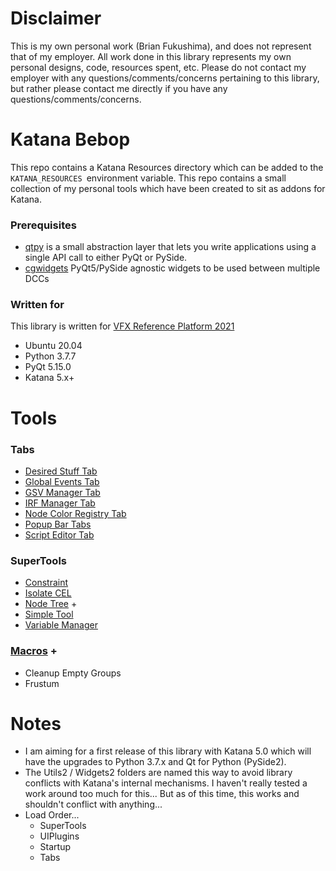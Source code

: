 # Disclaimer
This is my own personal work (Brian Fukushima), and does not represent that of my employer.  All
work done in this library represents my own personal designs, code, resources spent, etc.
Please do not contact my employer with any questions/comments/concerns pertaining to this
library, but rather please contact me directly if you have any questions/comments/concerns.

# Katana Bebop
This repo contains a Katana Resources directory which can be added to the `KATANA_RESOURCES `environment variable.
This repo contains a small collection of my personal tools which have been created to sit as addons for Katana.

### Prerequisites
  * [qtpy](https://pypi.org/project/QtPy/)
        is a small abstraction layer that lets you write applications using a single API call to either PyQt or PySide.
  * [cgwidgets](https://github.com/bmfukushima/cgwidgets)
        PyQt5/PySide agnostic widgets to be used between multiple DCCs


### Written for
This library is written for [VFX Reference Platform 2021](https://vfxplatform.com/)
  * Ubuntu 20.04
  * Python 3.7.7
  * PyQt 5.15.0
  * Katana 5.x+
  
# Tools
### Tabs
- [Desired Stuff Tab](Tabs/DesiredStuffTab/README.md)
- [Global Events Tab](MultiTools/GlobalEventsTab/README.md)
- [GSV Manager Tab](MultiTools/GSVManagerTab/README.md)
- [IRF Manager Tab](Tabs/IRFManagerTab/README.md)
- [Node Color Registry Tab](MultiTools/NodeColorRegistryTab/README.md)
- [Popup Bar Tabs](Tabs/PopupBar/README.md)
- [Script Editor Tab](MultiTools/ScriptEditorTab/README.md)

### SuperTools
- [Constraint](SuperTools/Constraint/README.md)
- [Isolate CEL](SuperTools/IsolateCEL/README.md)
- [Node Tree](SuperTools/NodeTree/README.md) +
- [Simple Tool](MultiTools/SimpleTool/README.md)
- [Variable Manager](MultiTools/VariableManager/README.md)

### [Macros](Macros/README.md) +
- Cleanup Empty Groups
- Frustum

# Notes
  * I am aiming for a first release of this library with Katana 5.0 which will have the upgrades to
      Python 3.7.x and Qt for Python (PySide2).
  * The Utils2 / Widgets2 folders are named this way to avoid library conflicts with
        Katana's internal mechanisms.  I haven't really tested a work around too much
        for this... But as of this time, this works and shouldn't conflict with anything...
  * Load Order...
      * SuperTools
      * UIPlugins
      * Startup
      * Tabs
